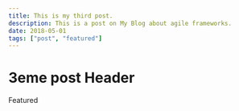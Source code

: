 ```yaml
---
title: This is my third post.
description: This is a post on My Blog about agile frameworks.
date: 2018-05-01
tags: ["post", "featured"]
---
```

# 3eme post Header
Featured